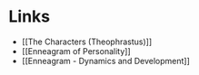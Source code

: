 # Links 
* [[The Characters (Theophrastus)]]
* [[Enneagram of Personality]]
* [[Enneagram - Dynamics and Development]]
